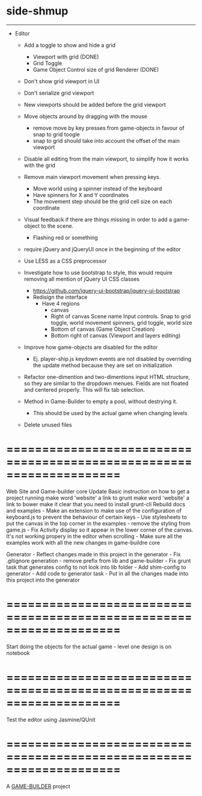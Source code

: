 # side-shmup
-------------------

- Editor	
	- Add a toggle to show and hide a grid
		- Viewport with grid (DONE)
		- Grid Toggle
		- Game Object 
			Control size of grid
			Renderer (DONE)

	- Don't show grid viewport in UI
	- Don't serialize grid viewport
	- New viewports should be added before the grid viewport

	- Move objects around by dragging with the mouse
		- remove move by key presses from game-objects in favour of snap to grid toogle
		- snap to grid should take into account the offset of the main viewport

	- Disable all editing from the main viewport, to simplify how it works with the grid
	
	- Remove main viewport movement when pressing keys. 
		- Move world using a spinner instead of the keyboard
		- Have spinners for X and Y coordinates
		- The movement step should be the grid cell size on each coordinate

	- Visual feedback if there are things missing in order to add a game-object to the scene.
		- Flashing red or something
	
	- require jQuery and jQueryUI once in the beginning of the editor
	- Use LESS as a CSS preprocessor
	- Investigate how to use bootstrap to style, this would require removing all mention of jQuery UI CSS classes
		- https://github.com/jquery-ui-bootstrap/jquery-ui-bootstrap
		- Redisign the interface
			- Have 4 regions
				- canvas
				- Right of canvas 
					Scene name
					Input controls. 
					Snap to grid toggle, 
					world movement spinners, 
					grid toggle, 
					world size
				- Bottom of canvas (Game Object Creation)
				- Bottom right of canvas (Viewport and layers editing)

	- Improve how game-objects are disabled for the editor
		- Ej. player-ship.js keydown events are not disabled by overriding the update method 
			  because they are set on initialization
	- Refactor one-dimention and two-dimentions input HTML structure, so they are similar to the dropdown menues. Fields are not floated and centered properly. This will fix tab selection.
	- Method in Game-Builder to empty a pool, without destrying it.
		- This should be used by the actual game when changing levels
	
	- Delete unused files

====================================================================
====================================================================

Web Site and Game-builder core
  Update Basic instruction on how to get a project running
    make word 'website' a link to grunt
    make word 'website' a link to bower
    make it clear that you need to install grunt-cli
  Rebuild docs and examples
  	- Make an extension to make use of the configuration of keyboard.js to prevent the behaviour of certain keys 
	- Use stylesheets to put the canvas in the top corner in the examples
		- remove the styling from game.js
	- Fix Activity display so it appear in the lower corner of the canvas. It's not working propery in the editor when scrolling
  	- Make sure all the examples work with all the new changes in game-buildre core

Generator
	- Reflect changes made in this project in the generator
	   - Fix .gitignore generation
	   	- remove prefix from lib and game-builder
	   - Fix grunt task that generates config to not look into lib folder
	   - Add shim-config to generator
	   - Add code to generator task
	   - Put in all the changes made into this project into the generator

====================================================================
====================================================================

Start doing the objects for the actual game
	- level one design is on notebook

====================================================================
====================================================================

Test the editor using Jasmine/QUnit

====================================================================
====================================================================

A [GAME-BUILDER][game-builder] project

[game-builder]: http://diegomarquez.github.io/game-builder
